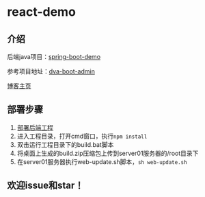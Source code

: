 # react-demo

## 介绍

后端java项目：<a href="https://gitee.com/xuelingkang/spring-boot-demo" target="_blank">spring-boot-demo</a>

参考项目地址：<a href="https://gitee.com/wiqi/dva-boot-admin/tree/master" target="_blank">dva-boot-admin</a>

<a href="https://blog.csdn.net/qq_35433926" target="_blank">博客主页</a>

## 部署步骤

1. <a href="https://gitee.com/xuelingkang/spring-boot-demo" target="_blank">部署后端工程</a>
2. 进入工程目录，打开cmd窗口，执行`npm install`
3. 双击运行工程目录下的build.bat脚本
4. 将桌面上生成的build.zip压缩包上传到server01服务器的/root目录下
5. 在server01服务器执行web-update.sh脚本，`sh web-update.sh`

## 欢迎issue和star！

